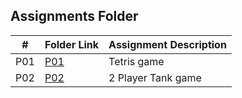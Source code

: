 ##  Assignments Folder

|   #    | Folder Link                                                                         | Assignment Description |
| :---:  | ----------------------------------------------------------------------------------  | ---------------------- |
|  P01   | [P01](https://github.com/DakTheProgrammer/5443-2D-Wilson/tree/main/Assignments/P01) | Tetris game            |
|  P02   | [P02](https://github.com/DakTheProgrammer/5443-2D-Wilson/tree/main/Assignments/P02) | 2 Player Tank game     |